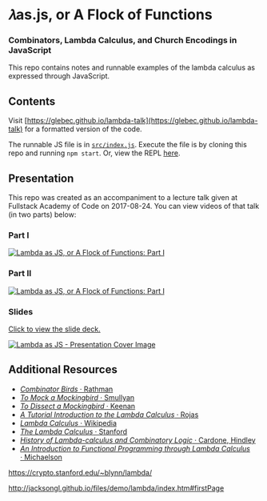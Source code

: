 # 𝜆as.js, or A Flock of Functions

### Combinators, Lambda Calculus, and Church Encodings in JavaScript

This repo contains notes and runnable examples of the lambda calculus as expressed through JavaScript.

## Contents

Visit [https://glebec.github.io/lambda-talk](https://glebec.github.io/lambda-talk) for a formatted version of the code.

The runnable JS file is in [`src/index.js`](src/index.js). Execute the file is by cloning this repo and running `npm start`. Or, view the REPL [here](https://repl.it/Jgu4/236).

## Presentation

This repo was created as an accompaniment to a lecture talk given at Fullstack Academy of Code on 2017-08-24. You can view videos of that talk (in two parts) below:

### Part I

[![Lambda as JS, or A Flock of Functions: Part I](https://img.youtube.com/vi/3VQ382QG-y4/0.jpg)](https://www.youtube.com/watch?v=3VQ382QG-y4&list=PLpkHU923F2XFWv-XfVuvWuxq41h21nOPK&index=1)

### Part II

[![Lambda as JS, or A Flock of Functions: Part I](https://img.youtube.com/vi/pAnLQ9jwN-E/0.jpg)](https://www.youtube.com/watch?v=pAnLQ9jwN-E&list=PLpkHU923F2XFWv-XfVuvWuxq41h21nOPK&index=2)

### Slides

[Click to view the slide deck.](https://speakerdeck.com/glebec/lambda-as-js-or-a-flock-of-functions-combinators-lambda-calculus-and-church-encodings-in-javascript)

[![Lambda as JS - Presentation Cover Image](assets/lambda-talk.jpg)](https://speakerdeck.com/glebec/lambda-as-js-or-a-flock-of-functions-combinators-lambda-calculus-and-church-encodings-in-javascript)

## Additional Resources

* [_Combinator Birds_ · Rathman](http://bit.ly/2iudab9)
* [_To Mock a Mockingbird_ · Smullyan](http://amzn.to/2g9AlXl)
* [_To Dissect a Mockingbird_ · Keenan](http://dkeenan.com/Lambda)
* [_A Tutorial Introduction to the Lambda Calculus_ · Rojas](http://bit.ly/1agRC97)
* [_Lambda Calculus_ · Wikipedia](http://bit.ly/1TsPkGn)
* [_The Lambda Calculus_ · Stanford](http://stanford.io/2vtg8hp)
* [_History of Lambda-calculus and Combinatory Logic_ · Cardone, Hindley](http://bit.ly/2wCxv4k)
* [_An Introduction to Functional Programming through Lambda Calculus_ · Michaelson](http://amzn.to/2vtts56)



https://crypto.stanford.edu/~blynn/lambda/

http://jacksongl.github.io/files/demo/lambda/index.htm#firstPage
